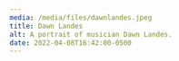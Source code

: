 ```yaml
---
media: /media/files/dawnlandes.jpeg
title: Dawn Landes
alt: A portrait of musician Dawn Landes.
date: 2022-04-08T16:42:00-0500
---
```

